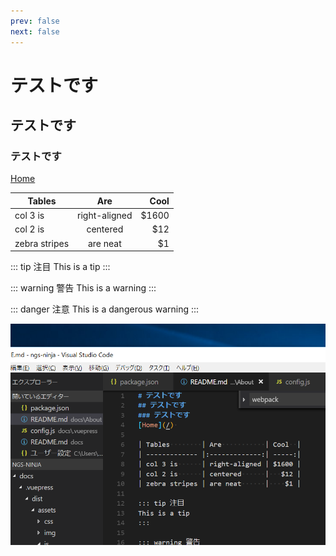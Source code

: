 ```yaml
---
prev: false
next: false
---
```


# テストです
## テストです
### テストです
[Home](/) 

| Tables        | Are           | Cool  |
| ------------- |:-------------:| -----:|
| col 3 is      | right-aligned | $1600 |
| col 2 is      | centered      |   $12 |
| zebra stripes | are neat      |    $1 |

::: tip 注目
This is a tip
:::

::: warning 警告
This is a warning
:::

::: danger 注意
This is a dangerous warning
:::

![An image](./image.png)